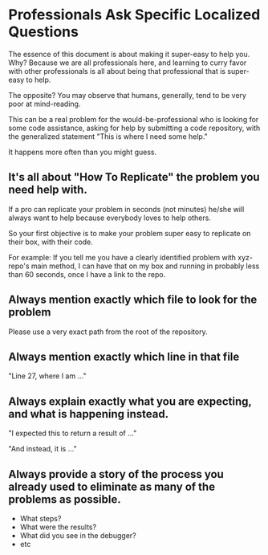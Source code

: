 # Professionals Ask Specific Localized Questions

The essence of this document is about making it super-easy to help you. Why? Because we are all professionals here, and learning to curry favor with other professionals is all about being that professional that is super-easy to help.

The opposite? You may observe that humans, generally, tend to be very poor at mind-reading. 

This can be a real problem for the would-be-professional who is looking for some code assistance, asking for help by submitting a code repository, with the generalized statement "This is where I need some help."

It happens more often than you might guess.

## It's all about "How To Replicate" the problem you need help with.

If a pro can replicate your problem in seconds (not minutes) he/she will always want to help because everybody loves to help others.

So your first objective is to make your problem super easy to replicate on their box, with their code.

For example: If you tell me you have a clearly identified problem with xyz-repo's main method, I can have that on my box and running in probably less than 60 seconds, once I have a link to the repo.

## Always mention exactly which file to look for the problem

Please use a very exact path from the root of the repository.

## Always mention exactly which line in that file

"Line 27, where I am ..."

## Always explain exactly what you are expecting, and what is happening instead.

"I expected this to return a result of ..."

"And instead, it is ..."

## Always provide a story of the process you already used to eliminate as many of the problems as possible.

- What steps?
- What were the results?
- What did you see in the debugger?
- etc